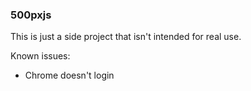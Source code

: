 ### 500pxjs

This is just a side project that isn't intended for real use.

Known issues:
* Chrome doesn't login
